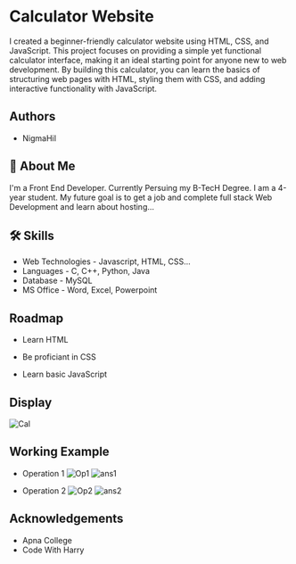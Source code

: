 
# Calculator Website

I created a beginner-friendly calculator website using HTML, CSS, and JavaScript. This project focuses on providing a simple yet functional calculator interface, making it an ideal starting point for anyone new to web development. By building this calculator, you can learn the basics of structuring web pages with HTML, styling them with CSS, and adding interactive functionality with JavaScript.




## Authors

- NigmaHiI










## 🚀 About Me
I'm a Front End Developer. Currently Persuing my B-TecH Degree. I am a 4-year student. My future goal is to get a job and complete full stack Web Development and learn about hosting...



## 🛠 Skills
- Web Technologies - Javascript, HTML, CSS...
- Languages - C, C++, Python, Java
- Database - MySQL
- MS Office - Word, Excel, Powerpoint

## Roadmap

- Learn HTML

- Be proficiant in CSS

- Learn basic JavaScript



## Display

![Cal](https://github.com/user-attachments/assets/c3b4c8c1-182c-4d6f-b2e5-07ab4ec398e4)


## Working Example

- Operation 1
![Op1](https://github.com/user-attachments/assets/82df457d-ec50-4858-9d0b-64afc07d9aa0)
![ans1](https://github.com/user-attachments/assets/e3d26628-c220-4777-8307-5ed1ff53fc7b)

- Operation 2
![Op2](https://github.com/user-attachments/assets/dd91ccd2-9cc6-428a-bf14-0377de5f56a2)
![ans2](https://github.com/user-attachments/assets/73e400f1-e41c-4a9d-b3e4-9c54e855a883)





## Acknowledgements

 - Apna College
 - Code With Harry

